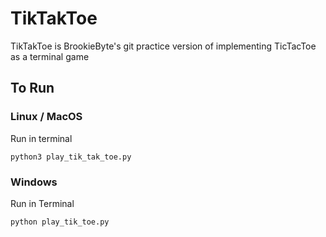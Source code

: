 # TikTakToe
TikTakToe is BrookieByte's git practice version of implementing TicTacToe as a terminal game

## To Run
### Linux / MacOS
Run in terminal
```
python3 play_tik_tak_toe.py
```
### Windows
Run in Terminal
```
python play_tik_toe.py
```